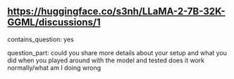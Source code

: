 ## https://huggingface.co/s3nh/LLaMA-2-7B-32K-GGML/discussions/1

contains_question: yes

question_part: could you share more details about your setup and what you did when you played around with the model and tested
does it work normally/what am I doing wrong